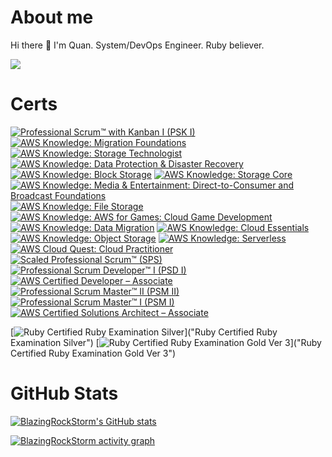 # About me
Hi there 👋 I'm Quan.
System/DevOps Engineer. Ruby believer.

![](https://komarev.com/ghpvc/?username=BlazingRockStorm)

# Certs

<!--START_SECTION:badges-->
[![Professional Scrum™ with Kanban I (PSK I)](https://images.credly.com/size/110x110/images/78c2bf96-9468-40ac-aee7-3eac9d79a6d5/image.png)](http://www.credly.com/badges/15fdbca9-e0e7-4380-9204-b66a4904dc94 "Professional Scrum™ with Kanban I (PSK I)")
[![AWS Knowledge: Migration Foundations](https://images.credly.com/size/110x110/images/4163dc96-eec3-49c2-87b3-6a98172e160c/image.png)](http://www.credly.com/badges/a59c253a-9b00-4ce9-a571-b0dfb0d3ebf7 "AWS Knowledge: Migration Foundations")
[![AWS Knowledge: Storage Technologist](https://images.credly.com/size/110x110/images/526ad7ad-52f2-4922-9fa8-879fea71e286/image.png)](http://www.credly.com/badges/9c862bb9-2f04-498b-9976-e59be04c3e11 "AWS Knowledge: Storage Technologist")
[![AWS Knowledge: Data Protection & Disaster Recovery](https://images.credly.com/size/110x110/images/b8766b97-8362-4948-a08c-d4fbd2cda57c/image.png)](http://www.credly.com/badges/c239f1d0-6ed1-4421-944d-4ca5d606f0bc "AWS Knowledge: Data Protection & Disaster Recovery")
[![AWS Knowledge: Block Storage](https://images.credly.com/size/110x110/images/bd6f25a2-b7ac-4b4c-ae4c-887864ba105e/image.png)](http://www.credly.com/badges/c6109fe3-44a9-4ac8-b1c4-88109d0157f5 "AWS Knowledge: Block Storage")
[![AWS Knowledge: Storage Core](https://images.credly.com/size/110x110/images/4c6a3c3a-e1dd-46f7-bcaf-cc69b817042e/image.png)](http://www.credly.com/badges/10b9400a-432e-4490-b202-46466b4d939f "AWS Knowledge: Storage Core")
[![AWS Knowledge: Media & Entertainment: Direct-to-Consumer and Broadcast Foundations](https://images.credly.com/size/110x110/images/0c6f66be-4cd6-4d98-b132-a9a87dc6ecbe/image.png)](http://www.credly.com/badges/cb965cf0-60a4-4ac2-bf82-ceb30b8d7543 "AWS Knowledge: Media & Entertainment: Direct-to-Consumer and Broadcast Foundations")
[![AWS Knowledge: File Storage](https://images.credly.com/size/110x110/images/a894153e-1762-4870-83b9-150ff294d7fb/image.png)](http://www.credly.com/badges/fdd2d7b4-4cdd-4d6d-a7dd-b1f011ef8459 "AWS Knowledge: File Storage")
[![AWS Knowledge: AWS for Games: Cloud Game Development](https://images.credly.com/size/110x110/images/1e1e332c-cbe5-4358-9491-748cc5c5d15f/image.png)](http://www.credly.com/badges/e036002a-19a2-4937-9c4c-effac8f871fe "AWS Knowledge: AWS for Games: Cloud Game Development")
[![AWS Knowledge: Data Migration](https://images.credly.com/size/110x110/images/d7c2b294-d08e-4795-a342-88fc34df7e01/image.png)](http://www.credly.com/badges/081d33ae-3723-4a0e-9faa-575896433c33 "AWS Knowledge: Data Migration")
[![AWS Knowledge: Cloud Essentials](https://images.credly.com/size/110x110/images/ec621e2a-c8f0-4459-806c-ae11829d372a/image.png)](http://www.credly.com/badges/84e990a4-0823-4ee8-97a0-5f34c4fe0db8 "AWS Knowledge: Cloud Essentials")
[![AWS Knowledge: Object Storage](https://images.credly.com/size/110x110/images/100511fc-a919-4c0c-b313-7f49b6d09ef6/image.png)](http://www.credly.com/badges/69dafa63-6d50-4a75-b865-7e87558c07af "AWS Knowledge: Object Storage")
[![AWS Knowledge: Serverless](https://images.credly.com/size/110x110/images/e07c6cc4-b737-4d7e-8ce8-66b6b7a60367/image.png)](http://www.credly.com/badges/6eacd806-a1d8-4b30-8218-4e231fbfdaa4 "AWS Knowledge: Serverless")
[![AWS Cloud Quest: Cloud Practitioner](https://images.credly.com/size/110x110/images/2784d0d8-327c-406f-971e-9f0e15097003/image.png)](http://www.credly.com/badges/ca27f266-ce6f-4292-8195-0e2ebfbb16d6 "AWS Cloud Quest: Cloud Practitioner")
[![Scaled Professional Scrum™ (SPS)](https://images.credly.com/size/110x110/images/ab5a94a3-3d62-4d02-a3c8-7a72524f4d12/image.png)](http://www.credly.com/badges/677aab13-e8b3-46e7-b93f-d1ac003f26c9 "Scaled Professional Scrum™ (SPS)")
[![Professional Scrum Developer™ I (PSD I)](https://images.credly.com/size/110x110/images/d2298e82-b671-434a-876b-21a0ebc3af0e/image.png)](http://www.credly.com/badges/64c9b6c3-ce14-407c-ba93-174d6eb15d14 "Professional Scrum Developer™ I (PSD I)")
[![AWS Certified Developer – Associate](https://images.credly.com/size/110x110/images/b9feab85-1a43-4f6c-99a5-631b88d5461b/image.png)](http://www.credly.com/badges/35bcfa40-10ae-420f-8e7c-3dd35c1c16aa "AWS Certified Developer – Associate")
[![Professional Scrum Master™ II (PSM II)](https://images.credly.com/size/110x110/images/d90cc9bc-3e9a-49b2-ac09-7930db400e32/image.png)](http://www.credly.com/badges/142143ea-9211-420d-b94a-27632578dc0f "Professional Scrum Master™ II (PSM II)")
[![Professional Scrum Master™ I (PSM I)](https://images.credly.com/size/110x110/images/a2790314-008a-4c3d-9553-f5e84eb359ba/image.png)](http://www.credly.com/badges/02b796b7-b597-4cd7-b0d5-c547de1e23d4 "Professional Scrum Master™ I (PSM I)")
[![AWS Certified Solutions Architect – Associate](https://images.credly.com/size/110x110/images/0e284c3f-5164-4b21-8660-0d84737941bc/image.png)](http://www.credly.com/badges/17efe8cf-9ea6-459f-ade9-dc22fff82000 "AWS Certified Solutions Architect – Associate")
<!--END_SECTION:badges-->
[![Ruby Certified Ruby Examination Silver](https://badges.images.credential.net/1495071229333.png)]("Ruby Certified Ruby Examination Silver")
[![Ruby Certified Ruby Examination Gold Ver 3](https://templates.images.credential.net/16599277022875216138354534652590.png)]("Ruby Certified Ruby Examination Gold Ver 3")

# GitHub Stats

[![BlazingRockStorm's GitHub stats](https://github-readme-stats.vercel.app/api?username=BlazingRockStorm&show_icons=true&theme=tokyonight)](https://github.com/BlazingRockStorm/github-readme-stats)

[![BlazingRockStorm activity graph](https://github-readme-activity-graph.vercel.app/graph?username=BlazingRockStorm&theme=react-dark)](https://github.com/ashutosh00710/github-readme-activity-graph)

<!--
**BlazingRockStorm/BlazingRockStorm** is a ✨ _special_ ✨ repository because its `README.md` (this file) appears on your GitHub profile.

Here are some ideas to get you started:

- 🔭 I’m currently working on ...
- 🌱 I’m currently learning ...
- 👯 I’m looking to collaborate on ...
- 🤔 I’m looking for help with ...
- 💬 Ask me about ...
- 📫 How to reach me: ...
- 😄 Pronouns: ...
- ⚡ Fun fact: ...
-->
